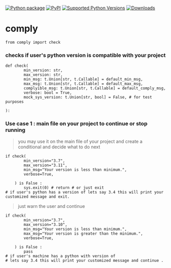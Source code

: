 
[![Python package](https://github.com/SermetPekin/comply-repo/actions/workflows/python-package.yml/badge.svg)](https://github.com/SermetPekin/comply-repo/actions/workflows/python-package.yml) [![PyPI](https://img.shields.io/pypi/v/comply)](https://img.shields.io/pypi/v/comply) [![Supported Python Versions](https://img.shields.io/pypi/pyversions/comply)](https://pypi.org/project/comply/) [![Downloads](https://pepy.tech/badge/comply/week)](https://pepy.tech/project/comply)
# comply

    from comply import check

### checks if user's python version is compatible with your project

    def check(
            min_version: str,
            max_version: str,
            min_msg: t.Union[str, t.Callable] = default_min_msg,
            max_msg: t.Union[str, t.Callable] = default_max_msg,
            complyible_msg: t.Union[str, t.Callable] = default_comply_msg,
            verbose: bool = True,
            mock_sys_version: t.Union[str, bool] = False, # for test purposes
    
    ):



###  Use case 1 : main file on your project to continue or stop running 
>  you may use it on the main file of your project 
> and create a conditional and decide what to do next 

    if check(
            min_version="3.7",
            max_version="3.11",
            min_msg="Your version is less than minimum.",
            verbose=True,

        ) is False : 
            sys.exit(0) # return # or just exit
    # if user's python has a version of lets say 3.4 this will print your customized message and exit.


> just warn the user and continue

    if check(
            min_version="3.7",
            max_version="3.10",
            min_msg="Your version is less than minimum.",
            max_msg="Your version is greater than the minimum.",
            verbose=True,

        ) is False : 
            pass   
    # if user's machine has a python with version of 
    # lets say 3.4 this will print your customized message and continue .

